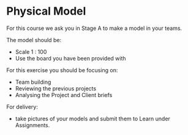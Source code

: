 # Physical Model

For this course we ask you in Stage A to make a model in your teams.

The model should be:

* Scale 1 : 100
* Use the board you have been provided with

For this exercise you should be focusing on:

* Team building
* Reviewing the previous projects
* Analysing the Project and Client briefs

For delivery:
* take pictures of your models and submit them to Learn under Assignments. 
